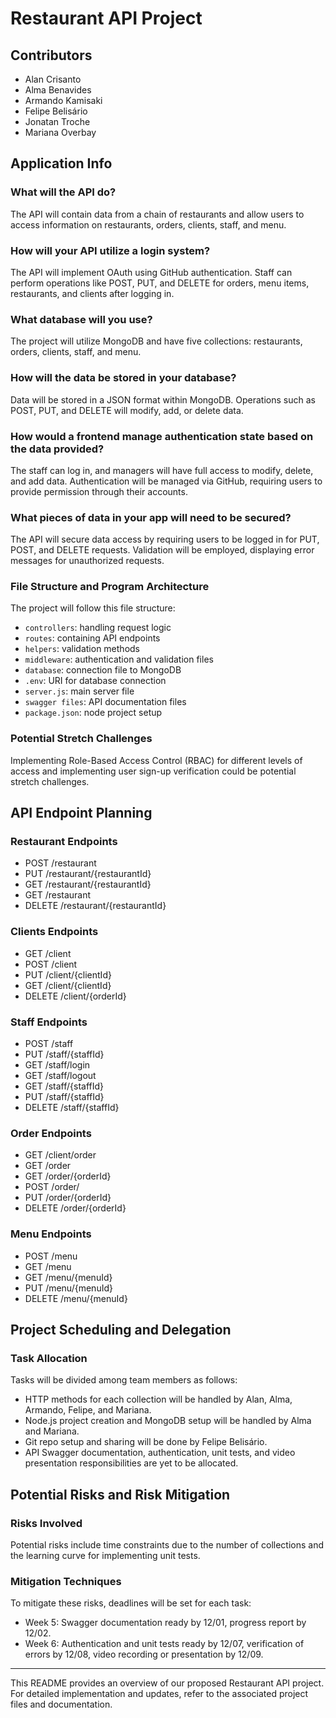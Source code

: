 # Restaurant API Project

## Contributors

- Alan Crisanto
- Alma Benavides
- Armando Kamisaki
- Felipe Belisário
- Jonatan Troche
- Mariana Overbay

## Application Info

### What will the API do?

The API will contain data from a chain of restaurants and allow users to access information on restaurants, orders, clients, staff, and menu.

### How will your API utilize a login system?

The API will implement OAuth using GitHub authentication. Staff can perform operations like POST, PUT, and DELETE for orders, menu items, restaurants, and clients after logging in.

### What database will you use?

The project will utilize MongoDB and have five collections: restaurants, orders, clients, staff, and menu.

### How will the data be stored in your database?

Data will be stored in a JSON format within MongoDB. Operations such as POST, PUT, and DELETE will modify, add, or delete data.

### How would a frontend manage authentication state based on the data provided?

The staff can log in, and managers will have full access to modify, delete, and add data. Authentication will be managed via GitHub, requiring users to provide permission through their accounts.

### What pieces of data in your app will need to be secured?

The API will secure data access by requiring users to be logged in for PUT, POST, and DELETE requests. Validation will be employed, displaying error messages for unauthorized requests.

### File Structure and Program Architecture

The project will follow this file structure:
- `controllers`: handling request logic
- `routes`: containing API endpoints
- `helpers`: validation methods
- `middleware`: authentication and validation files
- `database`: connection file to MongoDB
- `.env`: URI for database connection
- `server.js`: main server file
- `swagger files`: API documentation files
- `package.json`: node project setup

### Potential Stretch Challenges

Implementing Role-Based Access Control (RBAC) for different levels of access and implementing user sign-up verification could be potential stretch challenges.

## API Endpoint Planning

### Restaurant Endpoints

- POST /restaurant
- PUT /restaurant/{restaurantId}
- GET /restaurant/{restaurantId}
- GET /restaurant
- DELETE /restaurant/{restaurantId}

### Clients Endpoints

- GET /client
- POST /client
- PUT /client/{clientId}
- GET /client/{clientId}
- DELETE /client/{orderId}

### Staff Endpoints

- POST /staff
- PUT /staff/{staffId}
- GET /staff/login
- GET /staff/logout
- GET /staff/{staffId}
- PUT /staff/{staffId}
- DELETE /staff/{staffId}

### Order Endpoints

- GET /client/order
- GET /order
- GET /order/{orderId}
- POST /order/
- PUT /order/{orderId}
- DELETE /order/{orderId}

### Menu Endpoints

- POST /menu
- GET /menu
- GET /menu/{menuId}
- PUT /menu/{menuId}
- DELETE /menu/{menuId}

## Project Scheduling and Delegation

### Task Allocation

Tasks will be divided among team members as follows:
- HTTP methods for each collection will be handled by Alan, Alma, Armando, Felipe, and Mariana.
- Node.js project creation and MongoDB setup will be handled by Alma and Mariana.
- Git repo setup and sharing will be done by Felipe Belisário.
- API Swagger documentation, authentication, unit tests, and video presentation responsibilities are yet to be allocated.

## Potential Risks and Risk Mitigation

### Risks Involved

Potential risks include time constraints due to the number of collections and the learning curve for implementing unit tests.

### Mitigation Techniques

To mitigate these risks, deadlines will be set for each task:
- Week 5: Swagger documentation ready by 12/01, progress report by 12/02.
- Week 6: Authentication and unit tests ready by 12/07, verification of errors by 12/08, video recording or presentation by 12/09.

---

This README provides an overview of our proposed Restaurant API project. For detailed implementation and updates, refer to the associated project files and documentation.

